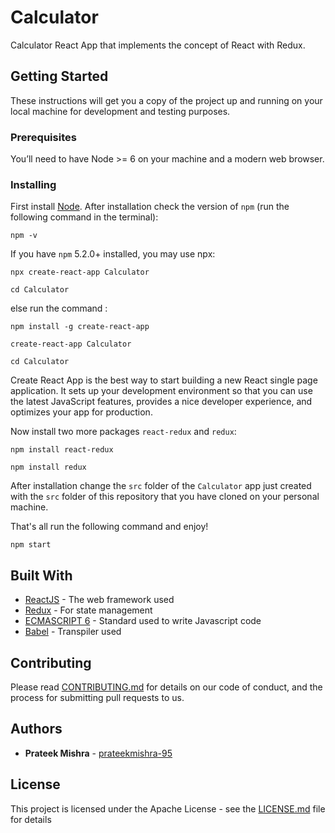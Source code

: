 # Calculator
Calculator React App that implements the concept of React with Redux. 

## Getting Started

These instructions will get you a copy of the project up and running on your local machine for development and testing purposes.

### Prerequisites

You’ll need to have Node >= 6 on your machine and a modern web browser. 

### Installing

First install [Node](https://nodejs.org/en/download/).
After installation check the version of ```npm``` (run the following command in the terminal):
```
npm -v
```
If you have ```npm``` 5.2.0+ installed, you may use npx:
```
npx create-react-app Calculator

cd Calculator
```
else run the command : 
```
npm install -g create-react-app

create-react-app Calculator

cd Calculator
```
Create React App is the best way to start building a new React single page application. It sets up your development environment so that you can use the latest JavaScript features, provides a nice developer experience, and optimizes your app for production.

Now install two more packages ```react-redux``` and ```redux```:
```
npm install react-redux

npm install redux
```
After installation change the ```src``` folder of the ```Calculator``` app just created with the ```src``` folder of this repository that you have cloned on your personal machine.

That's all run the following command and enjoy! 
```
npm start
```

## Built With

* [ReactJS](https://reactjs.org/) - The web framework used
* [Redux](https://redux.js.org/) - For state management
* [ECMASCRIPT 6](http://es6-features.org/#Constants) - Standard used to write Javascript code
* [Babel](https://babeljs.io/) - Transpiler used

## Contributing

Please read [CONTRIBUTING.md](https://github.com/prateekmishra-95/Calculator/blob/master/CONTRIBUTING.md) for details on our code of conduct, and the process for submitting pull requests to us.

## Authors

* **Prateek Mishra** - [prateekmishra-95](https://github.com/prateekmishra-95)

## License

This project is licensed under the Apache License - see the [LICENSE.md](https://github.com/prateekmishra-95/Calculator/blob/master/LICENSE) file for details
